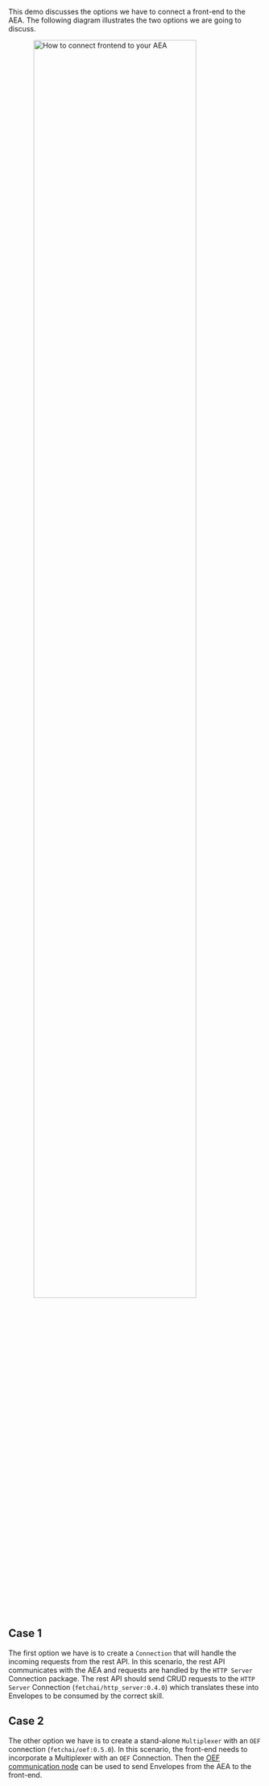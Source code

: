 This demo discusses the options we have to connect a front-end to the AEA. The following diagram illustrates the two options we are going to discuss.

<img src="../assets/http-integration.png" alt="How to connect frontend to your AEA" class="center" style="display: block; margin-left: auto; margin-right: auto;width:80%;">

## Case 1
The first option we have is to create a `Connection` that will handle the incoming requests from the rest API. In this scenario, the rest API communicates with the AEA and requests are handled by the `HTTP Server` Connection package. The rest API should send CRUD requests to the `HTTP Server` Connection (`fetchai/http_server:0.4.0`) which translates these into Envelopes to be consumed by the correct skill.

## Case 2
The other option we have is to create a stand-alone `Multiplexer` with an `OEF` connection (`fetchai/oef:0.5.0`). In this scenario, the front-end needs to incorporate a Multiplexer with an `OEF` Connection. Then the [OEF communication node](../oef-ledger) can be used to send Envelopes from the AEA to the front-end.
